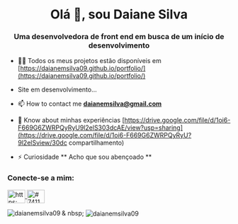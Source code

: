 <h1 align = "center"> Olá 👋, sou Daiane Silva </h1>
<h3 align = "center"> Uma desenvolvedora de front end em busca de um início de desenvolvimento </h3>

- 👨‍💻 Todos os meus projetos estão disponíveis em [https://daianemsilva09.github.io/portfolio/](https://daianemsilva09.github.io/portfolio/) 
- Site em desenvolvimento...

- 📫 How to contact me **daianemsilva@gmail.com**

- 📄 Know about minhas experiências [https://drive.google.com/file/d/1oi6-F669G6ZWRPQyRyU9l2elS303dcAE/view?usp=sharing](https://drive.google.com/file/d/1oi6-F669G6ZWRPQyRyU?9l2elSview/30dc compartilhamento)

- ⚡ Curiosidade ** Acho que sou abençoado **

<h3 align = "left"> Conecte-se a mim: </h3>
<p align = "left">
<a href="https://linkedin.com/in/https://www.linkedin.com/in/daiane-silva-87148864/" target="blank"> <img align = "center" src = " https://raw.githubusercontent.com/rahuldkjain/github-profile-readme-generator/neutral-icons/src/images/icons/Social/linked-in-alt.svg "alt =" https: //www.linkedin .com / in / daiane-silva-87148864 / "height =" 30 "width =" 40 "/> </a>
<a href="https://discord.gg/#7411" target="blank"> <img align = "center" src = "https://raw.githubusercontent.com/rahuldkjain/github-profile-readme-generator/neutral-icons/src/images/icons/Social/discord.svg" alt = "# 7411 "height =" 30 "width =" 40 "/> </a>
</p>


<p> <img align = "left" src = "https://github-readme-stats.vercel.app/api/top-langs?username=daianemsilva09&show_icons=true&locale=en&layout=compact" alt = "daianemsilva09" /> </p>

<p> & nbsp; <img align = "center" src = "https://github-readme-stats.vercel.app/api?username=daianemsilva09&show_icons=true&locale=en" alt = "daianemsilva09" /> </p>
